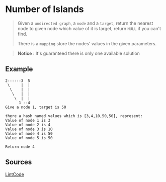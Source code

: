 # Number of Islands

> Given a `undirected graph`, a `node` and a `target`, return the nearest node to given node which value of it is target, return `NULL` if you can't find.
>
> There is a `mapping` store the nodes' values in the given parameters.

> __Notice__ : It's guaranteed there is only one available solution

## Example

```
2------3  5
 \     |  | 
  \    |  |
   \   |  |
    \  |  |
      1 --4
Give a node 1, target is 50

there a hash named values which is [3,4,10,50,50], represent:
Value of node 1 is 3
Value of node 2 is 4
Value of node 3 is 10
Value of node 4 is 50
Value of node 5 is 50

Return node 4
```

## Sources

[LintCode](http://www.lintcode.com/en/problem/search-graph-nodes/)